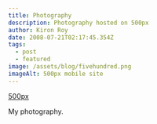 ```yaml
---
title: Photography
description: Photography hosted on 500px
author: Kiron Roy
date: 2008-07-21T02:17:45.354Z
tags:
  - post
  - featured
image: /assets/blog/fivehundred.png
imageAlt: 500px mobile site
---
```

[5﻿00px](https://500px.com/p/kironroynet?view=photos)

M﻿y photography.